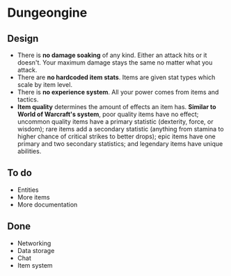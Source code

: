 # Dungeongine

## Design
* There is **no damage soaking** of any kind. Either an attack hits or it doesn't. Your maximum damage stays the same no
  matter what you attack.
* There are **no hardcoded item stats**. Items are given stat types which scale by item level.
* There is **no experience system**. All your power comes from items and tactics.
* **Item quality** determines the amount of effects an item has. **Similar to World of Warcraft's system**, poor quality
  items have no effect; uncommon quality items have a primary statistic (dexterity, force, or wisdom); rare items add a
  secondary statistic (anything from stamina to higher chance of critical strikes to better drops); epic items have one
  primary and two secondary statistics; and legendary items have unique abilities.

## To do
* Entities
* More items
* More documentation

## Done
* Networking
* Data storage
* Chat
* Item system